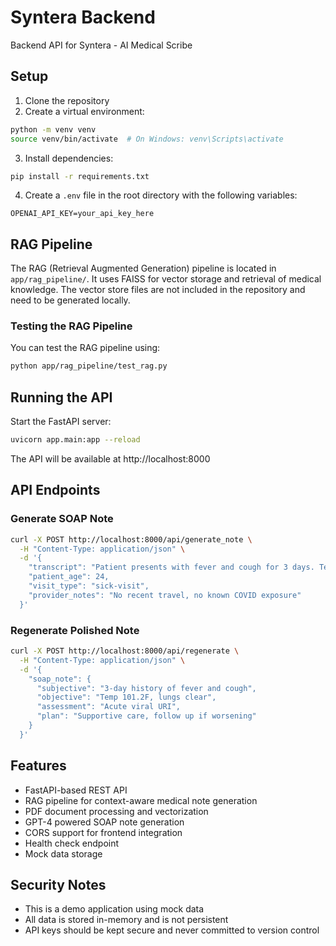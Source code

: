 # Syntera Backend

Backend API for Syntera - AI Medical Scribe

## Setup

1. Clone the repository
2. Create a virtual environment:
```bash
python -m venv venv
source venv/bin/activate  # On Windows: venv\Scripts\activate
```

3. Install dependencies:
```bash
pip install -r requirements.txt
```

4. Create a `.env` file in the root directory with the following variables:
```
OPENAI_API_KEY=your_api_key_here
```

## RAG Pipeline

The RAG (Retrieval Augmented Generation) pipeline is located in `app/rag_pipeline/`. It uses FAISS for vector storage and retrieval of medical knowledge. The vector store files are not included in the repository and need to be generated locally.

### Testing the RAG Pipeline

You can test the RAG pipeline using:
```bash
python app/rag_pipeline/test_rag.py
```

## Running the API

Start the FastAPI server:
```bash
uvicorn app.main:app --reload
```

The API will be available at http://localhost:8000

## API Endpoints

### Generate SOAP Note
```bash
curl -X POST http://localhost:8000/api/generate_note \
  -H "Content-Type: application/json" \
  -d '{
    "transcript": "Patient presents with fever and cough for 3 days. Temperature 101.2F. Lungs clear to auscultation.",
    "patient_age": 24,
    "visit_type": "sick-visit",
    "provider_notes": "No recent travel, no known COVID exposure"
  }'
```

### Regenerate Polished Note
```bash
curl -X POST http://localhost:8000/api/regenerate \
  -H "Content-Type: application/json" \
  -d '{
    "soap_note": {
      "subjective": "3-day history of fever and cough",
      "objective": "Temp 101.2F, lungs clear",
      "assessment": "Acute viral URI",
      "plan": "Supportive care, follow up if worsening"
    }
  }'
```

## Features

- FastAPI-based REST API
- RAG pipeline for context-aware medical note generation
- PDF document processing and vectorization
- GPT-4 powered SOAP note generation
- CORS support for frontend integration
- Health check endpoint
- Mock data storage

## Security Notes

- This is a demo application using mock data
- All data is stored in-memory and is not persistent
- API keys should be kept secure and never committed to version control